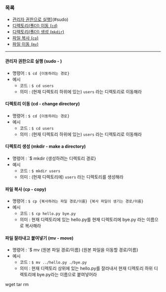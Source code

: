 ### 목록

* [관리자 권한으로 실행](`sudo`)](#sudo)
* [디렉토리(폴더) 이동 (`cd`)](#cd)
* [디렉토리(폴더) 생성 (`mkdir`)](#mkdir)
* [파일 복사 (`cp`)](#cp)
* [파일 이동 (`mv`)](#mv)


---

<a name='sudo'></a>
#### 관리자 권한으로 실행 (sudo - )
* 명령어 : `$ cd {이동하려는 경로}`
* 예시
    * 코드 : `$ cd users`
    * 의미 :  (현재 디렉토리 하위에 있는) `users` 라는 디렉토리로 이동해라

<a name='cd'></a>
#### 디렉토리 이동 (cd - change directory)
* 명령어 : `$ cd {이동하려는 경로}`
* 예시
    * 코드 : `$ cd users`
    * 의미 :  (현재 디렉토리 하위에 있는) `users` 라는 디렉토리로 이동해라

<a name='mkdir'></a>
#### 디렉토리 생성 (mkdir - make a directory)
* 명령어 : `$ mkdir {생성하려는 디렉토리 경로}
* 예시
    * 코드 : `$ mkdir users`
    * 의미 :  (현재 디렉토리에) `users` 라는 디렉토리를 생성해라 

<a name='cp'></a>
#### 파일 복사 (cp - copy)
* 명령어 : `$ cp {복사하려는 파일 경로/이름} {복사 파일이 생기는 경로/이름}` 
* 예시
    * 코드 : `$ cp hello.py bye.py` 
    * 의미 : 현재 디렉토리에 있는 hello.py를 현재 디렉토리에 bye.py 라는 이름으로 복사해라

<a name='mv'></a>
#### 파일 잘라내고 붙여넣기 (mv - move)
* 명령어 : `$ mv {원본 파일 경로/이름} {원본 파일을 이동할 경로/이름}
* 예시
    * 코드 : `$ mv ../hello.py ./bye.py`
    * 의미 : 현재 디렉토리 상위에 있는 hello.py를 잘라내서 현재 디렉토리 하위 디렉토리에 bye.py라는 이름으로 붙여넣어라



wget
tar
rm
